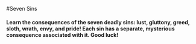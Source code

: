 #Seven Sins

#### Learn the consequences of the seven deadly sins: lust, gluttony, greed, sloth, wrath, envy, and pride! Each sin has a separate, mysterious consequence associated with it. Good luck! 

